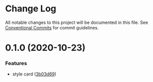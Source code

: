 # Change Log

All notable changes to this project will be documented in this file.
See [Conventional Commits](https://conventionalcommits.org) for commit guidelines.

# 0.1.0 (2020-10-23)


### Features

* style card ([3b03d69](https://github.com/AlexR0v/posts/commit/3b03d699bcd936d2a0d9122d88ce46bad7f3045b))

